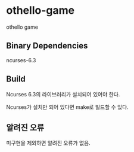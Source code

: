 # othello-game
othello game

## Binary Dependencies
ncurses-6.3

## Build
Ncurses 6.3의 라이브러리가 설치되어 있어야 한다.

Ncurses가 설치만 되어 있다면
make로 빌드할 수 있다.

## 알려진 오류
미구현을 제외하면 알려진 오류가 없음.
